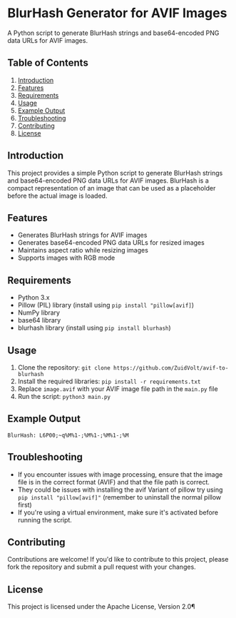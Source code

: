 **BlurHash Generator for AVIF Images**
=====================================

A Python script to generate BlurHash strings and base64-encoded PNG data URLs for AVIF images.

**Table of Contents**
-----------------

1. [Introduction](#introduction)
2. [Features](#features)
3. [Requirements](#requirements)
4. [Usage](#usage)
5. [Example Output](#example-output)
6. [Troubleshooting](#troubleshooting)
7. [Contributing](#contributing)
8. [License](#license)

**Introduction**
---------------

This project provides a simple Python script to generate BlurHash strings and base64-encoded PNG data URLs for AVIF images. BlurHash is a compact representation of an image that can be used as a placeholder before the actual image is loaded.

**Features**
------------

* Generates BlurHash strings for AVIF images
* Generates base64-encoded PNG data URLs for resized images
* Maintains aspect ratio while resizing images
* Supports images with RGB mode

**Requirements**
---------------

* Python 3.x
* Pillow (PIL) library (install using `pip install "pillow[avif]`)
* NumPy library
* base64 library
* blurhash library (install using `pip install blurhash`)

**Usage**
-----

1. Clone the repository: `git clone https://github.com/ZuidVolt/avif-to-blurhash`
2. Install the required libraries: `pip install -r requirements.txt`
3. Replace `image.avif` with your AVIF image file path in the `main.py` file
4. Run the script: `python3 main.py`

**Example Output**
-----------------

`BlurHash: L6P00;~q%M%1-;%M%1-;%M%1-;%M`

**Troubleshooting**
-----------------

* If you encounter issues with image processing, ensure that the image file is in the correct format (AVIF) and that the file path is correct.
* They could be issues with installing the avif Variant of pillow try using `pip install "pillow[avif]"` (remember to uninstall the normal pillow first)
* If you're using a virtual environment, make sure it's activated before running the script.

**Contributing**
------------

Contributions are welcome! If you'd like to contribute to this project, please fork the repository and submit a pull request with your changes.

**License**
-------

This project is licensed under the Apache License, Version 2.0¶
